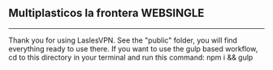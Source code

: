 ## Multiplasticos la frontera WEBSINGLE
---
Thank you for using LaslesVPN. See the "public" folder, you will find everything ready to use there. If you want to use the gulp based workflow, cd to this directory in your terminal and run this command: npm i && gulp
